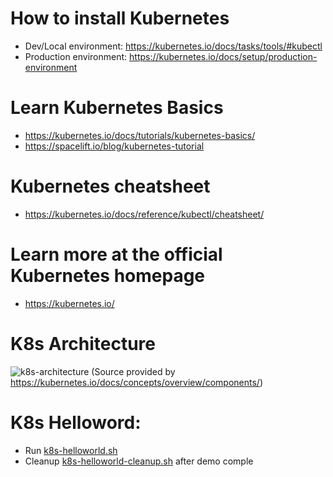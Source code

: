 # How to install Kubernetes
- Dev/Local environment: https://kubernetes.io/docs/tasks/tools/#kubectl
- Production environment: https://kubernetes.io/docs/setup/production-environment
# Learn Kubernetes Basics
- https://kubernetes.io/docs/tutorials/kubernetes-basics/
- https://spacelift.io/blog/kubernetes-tutorial
# Kubernetes cheatsheet
- https://kubernetes.io/docs/reference/kubectl/cheatsheet/
# Learn more at the official Kubernetes homepage
- https://kubernetes.io/
# K8s Architecture
![k8s-architecture](https://d33wubrfki0l68.cloudfront.net/2475489eaf20163ec0f54ddc1d92aa8d4c87c96b/e7c81/images/docs/components-of-kubernetes.svg)
(Source provided by https://kubernetes.io/docs/concepts/overview/components/)
# K8s Helloword:
- Run [k8s-helloworld.sh](./k8s-helloworld.sh)
- Cleanup [k8s-helloworld-cleanup.sh](./k8s-helloworld-cleanup.sh) after demo comple
